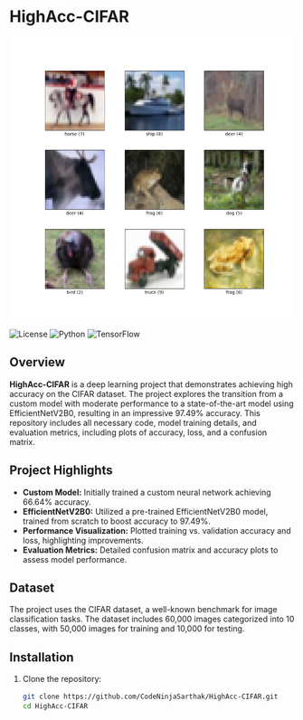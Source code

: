 # HighAcc-CIFAR
<img src="Cifar.png" alt="Cifar-10" width="500" height="500"/>


![License](https://img.shields.io/badge/license-MIT-blue.svg)
![Python](https://img.shields.io/badge/python-3.x-blue)
![TensorFlow](https://img.shields.io/badge/tensorflow-2.x-orange)

## Overview

**HighAcc-CIFAR** is a deep learning project that demonstrates achieving high accuracy on the CIFAR dataset. The project explores the transition from a custom model with moderate performance to a state-of-the-art model using EfficientNetV2B0, resulting in an impressive 97.49% accuracy. This repository includes all necessary code, model training details, and evaluation metrics, including plots of accuracy, loss, and a confusion matrix.

## Project Highlights

- **Custom Model:** Initially trained a custom neural network achieving 66.64% accuracy.
- **EfficientNetV2B0:** Utilized a pre-trained EfficientNetV2B0 model, trained from scratch to boost accuracy to 97.49%.
- **Performance Visualization:** Plotted training vs. validation accuracy and loss, highlighting improvements.
- **Evaluation Metrics:** Detailed confusion matrix and accuracy plots to assess model performance.

## Dataset

The project uses the CIFAR dataset, a well-known benchmark for image classification tasks. The dataset includes 60,000 images categorized into 10 classes, with 50,000 images for training and 10,000 for testing.

## Installation

1. Clone the repository:
   ```bash
   git clone https://github.com/CodeNinjaSarthak/HighAcc-CIFAR.git
   cd HighAcc-CIFAR
